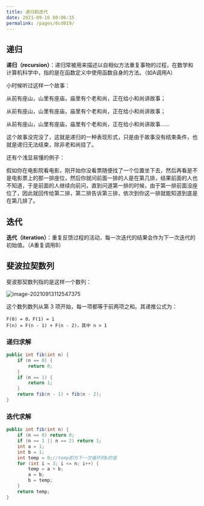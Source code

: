 ```yaml
---
title: 递归和迭代
date: 2021-09-16 00:06:15
permalink: /pages/6cd019/
---
```

## 递归

**递归（recursion）**：递归常被用来描述以自相似方法重复事物的过程，在数学和计算机科学中，指的是在函数定义中使用函数自身的方法。（如A调用A）

小时候听过这样一个故事：

从前有座山，山里有座庙，庙里有个老和尚，正在给小和尚讲故事；

从前有座山，山里有座庙，庙里有个老和尚，正在给小和尚讲故事；

从前有座山，山里有座庙，庙里有个老和尚，正在给小和尚讲故事......

这个故事没完没了，这就是递归的一种表现形式，只是由于故事没有结束条件，也就是递归无法结束，除非老和尚挂了。

还有个浅显易懂的例子：

假如你在电影院看电影，刚开始你没看票随便找了一个位置坐下去，然后再看是不是电影票上的那一排座位，然后你就问前面一排的人是在第几排，结果前面的人也不知道，于是前面的人继续向前问，直到问道第一排的时候，由于第一排前面没座位了，因此就回传给第二排，第二排告诉第三排，依次到你这一排就能知道到底是在第几排了。

## 迭代

**迭代（iteration）**：重复反馈过程的活动，每一次迭代的结果会作为下一次迭代的初始值。（A重复调用B）

## 斐波拉契数列

斐波那契数列指的是这样一个数列：

![image-20210913112547375](https://cdn.javatv.net/note/20210913112547.png)

这个数列数列从第 3 项开始，每一项都等于前两项之和。其递推公式为：

```
F(0) = 0，F(1) = 1
F(n) = F(n - 1) + F(n - 2)，其中 n > 1
```

### 递归求解

```java
public int fib(int n) {
    if (n == 0) {
        return 0;
    }
    if (n == 1) {
        return 1;
    }
    return fib(n - 1) + fib(n - 2);
}
```

### 迭代求解

```java
public int fib(int n) {
    if (n == 0) return 0;
    if (n == 1 || n == 2) return 1;
    int a = 1;
    int b = 1;
    int temp = 0;//temp即为下一次循环的b的值
    for (int i = 3; i <= n; i++) {
        temp = a + b;
        a = b;
        b = temp;
    }
    return temp;
}
```

